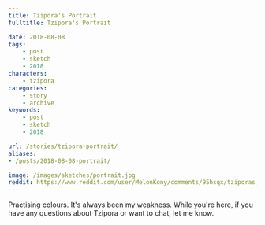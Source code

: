 ```yaml
---
title: Tzipora's Portrait
fulltitle: Tzipora's Portrait

date: 2018-08-08
tags:
    - post
    - sketch
    - 2018
characters:
    - tzipora
categories:
    - story
    - archive
keywords:
    - post
    - sketch
    - 2018

url: /stories/tzipora-portrait/
aliases:
- /posts/2018-08-08-portrait/

image: /images/sketches/portrait.jpg
reddit: https://www.reddit.com/user/MelonKony/comments/95hsqx/tziporas_portrait/
---
```

Practising colours. It's always been my weakness. While you're here, if you have any questions about Tzipora or want to chat, let me know.
